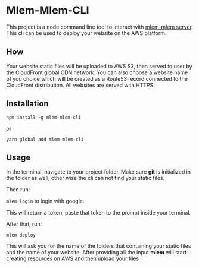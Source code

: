 # Mlem-Mlem-CLI

This project is a node command line tool to interact with [mlem-mlem server](https://github.com/Wyfy0107/Mlem-Mlem). This cli can be used to deploy your website on the AWS platform.

## How

Your website static files will be uploaded to AWS S3, then served to user by the CloudFront global CDN network. You can also choose a website name of you choice which will be created as a Route53 record connected to the CloudFront distribution. All websites are served with HTTPS.

## Installation

`npm install -g mlem-mlem-cli`

or

`yarn global add mlem-mlem-cli`

## Usage

In the terminal, navigate to your project folder. Make sure **git** is initialized in the folder as well, other wise the cli can not find your static files.

Then run:

`mlem login` to login with google.

This will return a token, paste that token to the prompt inside your terminal.

After that, run:

`mlem deploy`

This will ask you for the name of the folders that containing your static files and the name of your website. After providing all the input **mlem** will start creating resources on AWS and then upload your files
